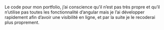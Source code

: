 Le code pour mon portfolio, j’ai conscience qu’il n’est pas très propre et qu’il n’utilise pas toutes les fonctionnalité d’angular mais je l’ai développer rapidement afin d’avoir une visibilité en ligne, et par la suite je le recoderai plus proprement.
